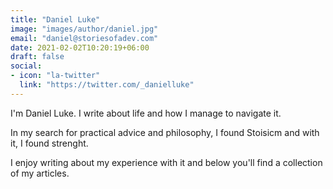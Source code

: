 ```yaml
---
title: "Daniel Luke"
image: "images/author/daniel.jpg"
email: "daniel@storiesofadev.com"
date: 2021-02-02T10:20:19+06:00
draft: false
social:
- icon: "la-twitter"
  link: "https://twitter.com/_danielluke"
---
```


I'm Daniel Luke. I write about life and how I manage to navigate it. 

In my search for practical advice and philosophy, I found Stoisicm and with it, I found strenght. 

I enjoy writing about my experience with it and below you'll find a collection of my articles.